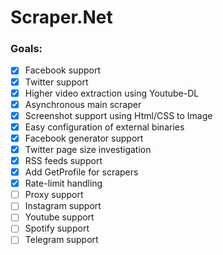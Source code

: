 # Scraper.Net

### Goals:

- [x] Facebook support
- [x] Twitter support
- [x] Higher video extraction using Youtube-DL
- [x] Asynchronous main scraper
- [x] Screenshot support using Html/CSS to Image
- [x] Easy configuration of external binaries
- [x] Facebook generator support
- [x] Twitter page size investigation
- [x] RSS feeds support
- [x] Add GetProfile for scrapers
- [x] Rate-limit handling
- [ ] Proxy support
- [ ] Instagram support
- [ ] Youtube support
- [ ] Spotify support
- [ ] Telegram support